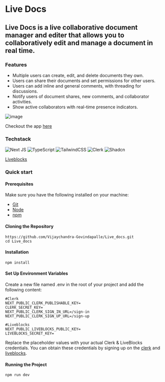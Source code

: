 # Live Docs

## Live Docs is a live collaborative document manager and editer that allows you to collaboratively edit and manage a document in real time.

### Features 
- Multiple users can create, edit, and delete documents they own.
- Users can share their documents and set permissions for other users.
- Users can add inline and general comments, with threading for discussions.
- Notify users of document shares, new comments, and collaborator activities.
- Show active collaborators with real-time presence indicators.

![image](https://github.com/user-attachments/assets/63f24754-8d09-40a3-93d5-fdd28e26c3a2)



Checkout the app [here](https://live-docs-drab.vercel.app/)

### Techstack 
![Next JS](https://img.shields.io/badge/Next-black?style=for-the-badge&logo=next.js&logoColor=white)
![TypeScript](https://img.shields.io/badge/typescript-%23007ACC.svg?style=for-the-badge&logo=typescript&logoColor=white)
![TailwindCSS](https://img.shields.io/badge/tailwindcss-%2338B2AC.svg?style=for-the-badge&logo=tailwind-css&logoColor=white)
![Clerk](https://img.shields.io/badge/Clerk-6C47FF.svg?style=for-the-badge&logo=Clerk&logoColor=white)
![Shadcn](https://img.shields.io/badge/shadcn/ui-000000.svg?style=for-the-badge&logo=shadcn/ui&logoColor=white)


[Liveblocks](https://liveblocks.io/)




### Quick start
#### Prerequisites

Make sure you have the following installed on your machine:
- [Git](https://git-scm.com/)
- [Node](https://nodejs.org/en/blog/announcements/v18-release-announce/#fetch-experimental)
- [npm](https://www.npmjs.com/)

#### Cloning the Repository
```
https://github.com/Vijaychandra-Govindapalle/Live_docs.git
cd Live_docs
```
#### Installation
```
npm install
```

#### Set Up Environment Variables

Create a new file named .env in the root of your project and add the following content:

```
#Clerk
NEXT_PUBLIC_CLERK_PUBLISHABLE_KEY=
CLERK_SECRET_KEY=
NEXT_PUBLIC_CLERK_SIGN_IN_URL=/sign-in
NEXT_PUBLIC_CLERK_SIGN_UP_URL=/sign-up

#Liveblocks
NEXT_PUBLIC_LIVEBLOCKS_PUBLIC_KEY=
LIVEBLOCKS_SECRET_KEY=
```
Replace the placeholder values with your actual Clerk & LiveBlocks credentials. You can obtain these credentials by signing up on the [clerk](/https://clerk.com/) and [liveblocks](https://liveblocks.io/).

#### Running the Project
```
npm run dev
```



